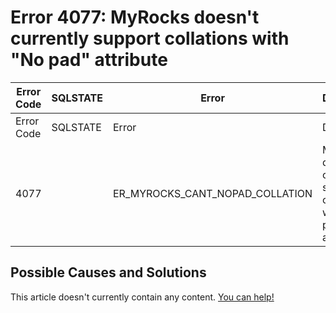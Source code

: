 
# Error 4077: MyRocks doesn't currently support collations with "No pad" attribute


| Error Code | SQLSTATE | Error | Description |
| --- | --- | --- | --- |
| Error Code | SQLSTATE | Error | Description |
| 4077 |  | ER_MYROCKS_CANT_NOPAD_COLLATION | MyRocks doesn't currently support collations with \"No pad\" attribute. |




## Possible Causes and Solutions


This article doesn't currently contain any content. [You can help!](/en/writing-and-editing-knowledge-base-articles/)

